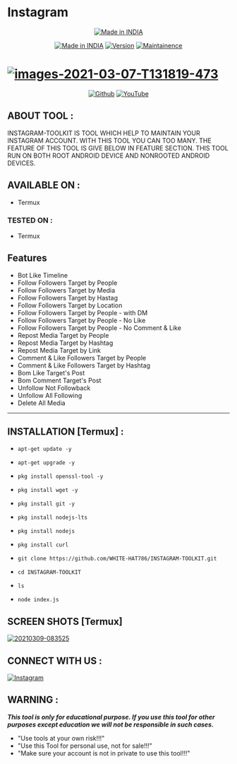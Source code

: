 # Instagram
<p align="center">
<a href="https://github.com/WHITE-HAT786/instagram-tools.git"><img title="Made in INDIA" src="https://img.shields.io/badge/MADE%20IN-INDIA-SCRIPT?colorA=%23ff8100&colorB=%23017e40&colorC=%23ff0000&style=for-the-badge"></a>
</p>

</p>
<p align="center">
<a href="https://github.com/WHITE-HAT786/instagram-tools.git"><img title="Made in INDIA" src="https://img.shields.io/badge/Tool-PUBG_PHISHING-green.svg"></a>
<a href="https://github.com/WHITE-HAT786/instagram-tools.git"><img title="Version" src="https://img.shields.io/badge/Version-1.0-green.svg?style=flat-square"></a>
<a href="https://github.com/WHITE-HAT786/instagram-tools.git"><img title="Maintainence" src="https://img.shields.io/badge/Maintained%3F-yes-green.svg"></a>
</p>

<p align="center">

# <a href="https://imgbb.com/"><img src="https://i.ibb.co/dQXXPLZ/images-2021-03-07-T131819-473.jpg" alt="images-2021-03-07-T131819-473" border="0"></a>


</p>


<p align="center">
<a href="https://github.com/WHITE-HAT786"><img title="Github" src="https://img.shields.io/badge/WHITE-HAT786-brightgreen?style=for-the-badge&logo=github"></a>
<a href="https://youtu.be/EgYXZJWgCcQ"><img title="YouTube" src="https://img.shields.io/badge/YouTube-WHITE HAT-red?style=for-the-badge&logo=Youtube"></a>
</p>







## ABOUT TOOL :

INSTAGRAM-TOOLKIT IS TOOL WHICH HELP TO MAINTAIN YOUR INSTAGRAM ACCOUNT. WITH THIS TOOL YOU CAN TOO MANY. THE FEATURE OF THIS TOOL IS GIVE BELOW IN FEATURE SECTION. THIS TOOL RUN ON BOTH ROOT ANDROID DEVICE AND NONROOTED ANDROID DEVICES.

## AVAILABLE ON :

* Termux

### TESTED ON :

* Termux

## Features

* Bot Like Timeline
* Follow Followers Target by People
* Follow Followers Target by Media
* Follow Followers Target by Hastag
* Follow Followers Target by Location
* Follow Followers Target by People - with DM
* Follow Followers Target by People - No Like
* Follow Followers Target by People - No Comment & Like
* Repost Media Target by People
* Repost Media Target by Hashtag
* Repost Media Target by Link
* Comment & Like Followers Target by People
* Comment & Like Followers Target by Hashtag
* Bom Like Target's Post
* Bom Comment Target's Post
* Unfollow Not Followback
* Unfollow All Following
* Delete All Media

----


## INSTALLATION [Termux] :

* `apt-get update -y`

* `apt-get upgrade -y`

* `pkg install openssl-tool -y`

* `pkg install wget -y`

* `pkg install git -y`

* `pkg install nodejs-lts`

* `pkg install nodejs`

* `pkg install curl`

* `git clone https://github.com/WHITE-HAT786/INSTAGRAM-TOOLKIT.git`

* `cd INSTAGRAM-TOOLKIT`

* `ls`

* `node index.js`

## SCREEN SHOTS [Termux]

<a href="https://ibb.co/7JFmbdy"><img src="https://i.ibb.co/TB53rxh/20210309-083525.png" alt="20210309-083525" border="0"></a>

<p align="center">


</p>

## CONNECT WITH US :

[![Instagram](https://img.shields.io/badge/INSTAGRAM-FOLLOW-red?style=for-the-badge&logo=instagram)](https://instagram.com/white_hat_278?igshid=175v9uifresgr)



## WARNING : 

***This tool is only for educational purpose. If you use this tool for other purposes except education we will not be responsible in such cases.***
 
* "Use tools at your own risk!!!"
* "Use this Tool for personal use, not for sale!!!"
* "Make sure your account is not in private to use this tool!!!"



